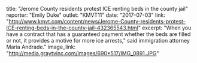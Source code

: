 title: "Jerome County residents protest ICE renting beds in the county jail"
reporter: "Emily Duke"
outlet: "KMVT11"
date: "2017-07-03"
link: "http://www.kmvt.com/content/news/Jerome-County-residents-protest-ICE-renting-beds-in-the-county-jail-432365543.html"
excerpt: "When you have a contract that has a guaranteed payment whether the beds are filled or not, it provides a motive for more ice arrests," said immigration attorney Maria Andrade."
image_link: "http://media.graytvinc.com/images/690*517/IMG_0891.JPG"